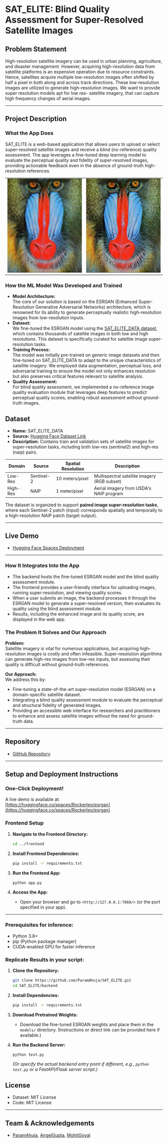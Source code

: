 # SAT_ELITE: Blind Quality Assessment for Super-Resolved Satellite Images

## Problem Statement

High-resolution satellite imagery can be used in urban planning, agriculture, and disaster management. However, acquiring high-resolution data from satellite platforms is an expensive operation due to resource constraints. Hence, satellites acquire multiple low-resolution images often shifted by half a pixel in both along and across track directions. These low-resolution images are utilized to generate high-resolution images. We want to provide super resolution models apt for low res- satellite imagery, that can capture high frequency changes of aerial images.

---

## Project Description

### What the App Does

SAT_ELITE is a web-based application that allows users to upload or select super-resolved satellite images and receive a blind (no-reference) quality assessment. The app leverages a fine-tuned deep learning model to evaluate the perceptual quality and fidelity of super-resolved images, providing actionable feedback even in the absence of ground-truth high-resolution references.

<table> <tr> <td><img src="https://github.com/ParamAhuja/SAT_ELITE/blob/main/backend/LR/baboon.png" alt="Low-res" height=300px/></td> <td><img src="https://github.com/ParamAhuja/SAT_ELITE/blob/main/backend/results/baboon_ESRGAN.png" alt="result" height=300px/></td> </tr> </table>

### How the ML Model Was Developed and Trained

- **Model Architecture:**  
  The core of our solution is based on the ESRGAN (Enhanced Super-Resolution Generative Adversarial Networks) architecture, which is renowned for its ability to generate perceptually realistic high-resolution images from low-resolution inputs.
- **Dataset:**  
  We fine-tuned the ESRGAN model using the [SAT_ELITE_DATA dataset](http://huggingface.co/datasets/ParamDev/SAT_ELITE_DATA), which contains thousands of satellite images in both low and high resolutions. This dataset is specifically curated for satellite image super-resolution tasks.
- **Training Process:**  
  The model was initially pre-trained on generic image datasets and then fine-tuned on SAT_ELITE_DATA to adapt to the unique characteristics of satellite imagery. We employed data augmentation, perceptual loss, and adversarial training to ensure the model not only enhances resolution but also preserves critical features relevant to satellite analysis.
- **Quality Assessment:**  
  For blind quality assessment, we implemented a no-reference image quality evaluation module that leverages deep features to predict perceptual quality scores, enabling robust assessment without ground-truth images.


## Dataset

- **Name:** SAT_ELITE_DATA
- **Source:** [Hugging Face Dataset Link](http://huggingface.co/datasets/ParamDev/SAT_ELITE_DATA)
- **Description:** Contains train and validation sets of satellite images for super-resolution tasks, including both low-res (sentinel2) and high-res (naip) pairs.


| Domain   | Source     | Spatial Resolution | Description                                  |
| -------- | ---------- | ------------------ | -------------------------------------------- |
| Low-Res  | Sentinel-2 | 10 meters/pixel    | Multispectral satellite imagery (RGB subset) |
| High-Res | NAIP       | 1 meter/pixel      | Aerial imagery from USDA's NAIP program      |

The dataset is organized to support **paired image super-resolution tasks**, where each Sentinel-2 patch (input) corresponds spatially and temporally to a high-resolution NAIP patch (target output).

---

## Live Demo

- [Hugging Face Spaces Deployment](https://huggingface.co/spaces/Rockerleo/esrgan)

---

### How It Integrates Into the App

- The backend hosts the fine-tuned ESRGAN model and the blind quality assessment module.
- The frontend provides a user-friendly interface for uploading images, running super-resolution, and viewing quality scores.
- When a user submits an image, the backend processes it through the ESRGAN model to generate a super-resolved version, then evaluates its quality using the blind assessment module.
- Results, including the enhanced image and its quality score, are displayed in the web app.

### The Problem It Solves and Our Approach

**Problem:**  
Satellite imagery is vital for numerous applications, but acquiring high-resolution images is costly and often infeasible. Super-resolution algorithms can generate high-res images from low-res inputs, but assessing their quality is difficult without ground-truth references.

**Our Approach:**  
We address this by:

- Fine-tuning a state-of-the-art super-resolution model (ESRGAN) on a domain-specific satellite dataset.
- Integrating a blind quality assessment module to evaluate the perceptual and structural fidelity of generated images.
- Providing an accessible web interface for researchers and practitioners to enhance and assess satellite images without the need for ground-truth data.

---

## Repository

- [GitHub Repository](https://github.com/ParamAhuja/SAT_ELITE)

---

## Setup and Deployment Instructions

### One-Click Deployment!

A live demo is available at:  
[https://huggingface.co/spaces/Rockerleo/esrgan](https://huggingface.co/spaces/Rockerleo/esrgan)

### Frontend Setup

1. **Navigate to the Frontend Directory:**

   ```bash
   cd ../frontend
   ```

2. **Install Frontend Dependencies:**

   ```bash
   pip install -r requirements.txt
   ```

3. **Run the Frontend App:**

   ```bash
   python app.py
   ```

4. **Access the App:**
   - Open your browser and go to `<http://127.0.0.1:7860/>` (or the port specified in your app).

---

### Prerequisites for inference:

- Python 3.8+
- pip (Python package manager)
- CUDA-enabled GPU for faster inference

### Replicate Results in your script:

1. **Clone the Repository:**

   ```bash
   git clone https://github.com/ParamAhuja/SAT_ELITE.git
   cd SAT_ELITE/backend
   ```

2. **Install Dependencies:**

   ```bash
   pip install -r requirements.txt
   ```

3. **Download Pretrained Weights:**
   - Download the fine-tuned ESRGAN weights and place them in the `models/` directory. (Instructions or direct link can be provided here if available.)

4. **Run the Backend Server:**

   ```bash
   python test.py
   ```

   *(Or specify the actual backend entry point if different, e.g., `python test.py` or a FastAPI/Flask server script.)*

## License

- Dataset: MIT License
- Code: MIT License

---

## Team & Acknowledgements

- [ParamAhuja](https://github.com/ParamAhuja), [AngelGupta](https://github.com/AngelGupta13), [MohitGoyal](https://github.com/MohitGoyal)
